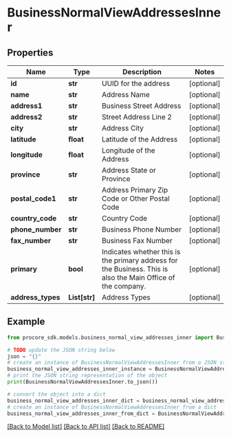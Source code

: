 # BusinessNormalViewAddressesInner


## Properties

Name | Type | Description | Notes
------------ | ------------- | ------------- | -------------
**id** | **str** | UUID for the address | [optional] 
**name** | **str** | Address Name | [optional] 
**address1** | **str** | Business Street Address | [optional] 
**address2** | **str** | Street Address Line 2 | [optional] 
**city** | **str** | Address City | [optional] 
**latitude** | **float** | Latitude of the Address | [optional] 
**longitude** | **float** | Longitude of the Address | [optional] 
**province** | **str** | Address State or Province | [optional] 
**postal_code1** | **str** | Address Primary Zip Code or Other Postal Code | [optional] 
**country_code** | **str** | Country Code | [optional] 
**phone_number** | **str** | Business Phone Number | [optional] 
**fax_number** | **str** | Business Fax Number | [optional] 
**primary** | **bool** | Indicates whether this is the primary address for the Business. This is also the Main Office of the company. | [optional] 
**address_types** | **List[str]** | Address Types | [optional] 

## Example

```python
from procore_sdk.models.business_normal_view_addresses_inner import BusinessNormalViewAddressesInner

# TODO update the JSON string below
json = "{}"
# create an instance of BusinessNormalViewAddressesInner from a JSON string
business_normal_view_addresses_inner_instance = BusinessNormalViewAddressesInner.from_json(json)
# print the JSON string representation of the object
print(BusinessNormalViewAddressesInner.to_json())

# convert the object into a dict
business_normal_view_addresses_inner_dict = business_normal_view_addresses_inner_instance.to_dict()
# create an instance of BusinessNormalViewAddressesInner from a dict
business_normal_view_addresses_inner_from_dict = BusinessNormalViewAddressesInner.from_dict(business_normal_view_addresses_inner_dict)
```
[[Back to Model list]](../README.md#documentation-for-models) [[Back to API list]](../README.md#documentation-for-api-endpoints) [[Back to README]](../README.md)


